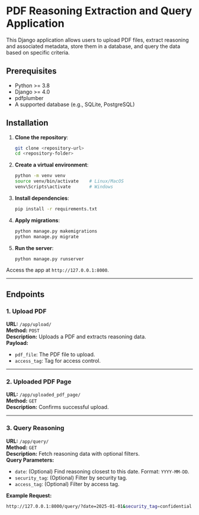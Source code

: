# PDF Reasoning Extraction and Query Application

This Django application allows users to upload PDF files, extract reasoning and associated metadata, store them in a database, and query the data based on specific criteria.

## Prerequisites
- Python >= 3.8
- Django >= 4.0
- pdfplumber
- A supported database (e.g., SQLite, PostgreSQL)

## Installation

1. **Clone the repository**:
    ```bash
    git clone <repository-url>
    cd <repository-folder>
    ```

2. **Create a virtual environment**:
    ```bash
    python -m venv venv
    source venv/bin/activate    # Linux/MacOS
    venv\Scripts\activate       # Windows
    ```

3. **Install dependencies**:
    ```bash
    pip install -r requirements.txt
    ```

4. **Apply migrations**:
    ```bash
    python manage.py makemigrations
    python manage.py migrate
    ```

5. **Run the server**:
    ```bash
    python manage.py runserver
    ```

Access the app at `http://127.0.0.1:8000`.

---

## Endpoints

### 1. **Upload PDF**
**URL:** `/app/upload/`  
**Method:** `POST`  
**Description:** Uploads a PDF and extracts reasoning data.  
**Payload:**
- `pdf_file`: The PDF file to upload.
- `access_tag`: Tag for access control.  

---

### 2. **Uploaded PDF Page**
**URL:** `/app/uploaded_pdf_page/`  
**Method:** `GET`  
**Description:** Confirms successful upload.

---

### 3. **Query Reasoning**
**URL:** `/app/query/`  
**Method:** `GET`  
**Description:** Fetch reasoning data with optional filters.  
**Query Parameters:**
- `date`: (Optional) Find reasoning closest to this date. Format: `YYYY-MM-DD`.
- `security_tag`: (Optional) Filter by security tag.
- `access_tag`: (Optional) Filter by access tag.

**Example Request:**
```bash
http://127.0.0.1:8000/query/?date=2025-01-01&security_tag=confidential
